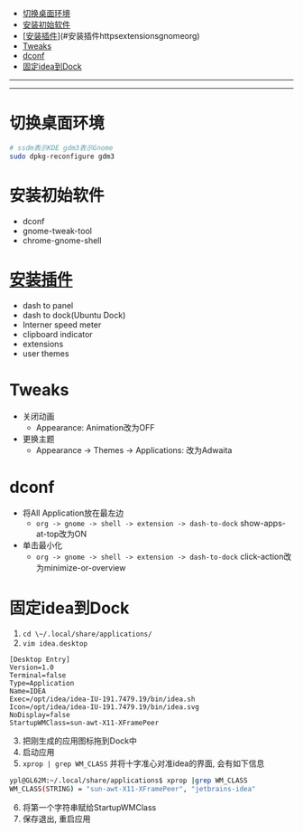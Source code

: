 - [切换桌面环境](#切换桌面环境)
- [安装初始软件](#安装初始软件)
- [[安装插件](https://extensions.gnome.org)](#安装插件httpsextensionsgnomeorg)
- [Tweaks](#tweaks)
- [dconf](#dconf)
- [固定idea到Dock](#固定idea到dock)



*********************************************************************************************
*********************************************************************************************



# 切换桌面环境
```sh
# ssdm表示KDE gdm3表示Gnome
sudo dpkg-reconfigure gdm3
```

# 安装初始软件
* dconf
* gnome-tweak-tool
* chrome-gnome-shell

# [安装插件](https://extensions.gnome.org)
* dash to panel
* dash to dock(Ubuntu Dock)
* Interner speed meter
* clipboard indicator
* extensions
* user themes

# Tweaks
* 关闭动画
    * Appearance: Animation改为OFF
* 更换主题
    * Appearance -> Themes -> Applications: 改为Adwaita

# dconf
* 将All Application放在最左边
    * `org -> gnome -> shell -> extension -> dash-to-dock` show-apps-at-top改为ON
* 单击最小化
    * `org -> gnome -> shell -> extension -> dash-to-dock` click-action改为minimize-or-overview

# 固定idea到Dock
1. `cd \~/.local/share/applications/`
2. `vim idea.desktop`
```
[Desktop Entry]
Version=1.0
Terminal=false
Type=Application
Name=IDEA
Exec=/opt/idea/idea-IU-191.7479.19/bin/idea.sh
Icon=/opt/idea/idea-IU-191.7479.19/bin/idea.svg
NoDisplay=false
StartupWMClass=sun-awt-X11-XFramePeer
```
3. 把刚生成的应用图标拖到Dock中
4. 启动应用
5. `xprop | grep WM_CLASS` 并将十字准心对准idea的界面, 会有如下信息
```sh
ypl@GL62M:~/.local/share/applications$ xprop |grep WM_CLASS
WM_CLASS(STRING) = "sun-awt-X11-XFramePeer", "jetbrains-idea"
```
6. 将第一个字符串赋给StartupWMClass
7. 保存退出, 重启应用